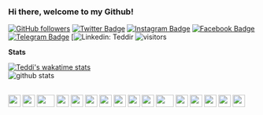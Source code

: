 ### Hi there, welcome to my Github!


<div align="centre">
 
[![GitHub followers](https://img.shields.io/github/followers/Teddir?label=Follow&style=social)](https://github.com/Teddir/?tab=follow) 
[![Twitter Badge](http://img.shields.io/badge/-@Teddir-1ca0f1?style=social&labelColor=&logo=twitter&logoColor=blue&link=https://twitter.com/Teddir)](https://twitter.com/Teddir) 
[![Instagram Badge](https://img.shields.io/badge/-Teddir-blue?style=social&logo=Instagram&link=https://www.instagram.com/imteddir/)](https://www.instagram.com/imteddir/) 
[![Facebook Badge](https://img.shields.io/badge/-Teddir-blue?style=social&logo=facebook&link=https://www.facebook.com/teddi.teddi.77715/)](https://www.facebook.com/teddi.teddi.77715/) 
[![Telegram Badge](https://img.shields.io/badge/-Teddir-blue?style=social&logo=telegram&link=https://www.t.me/ted_dir/)](https://www.t.me/ted_dir/) 
[![Linkedin: Teddir](https://img.shields.io/badge/-Teddir-blue?style=flat-square&logo=Linkedin&logoColor=white&link=https://www.linkedin.com/in/teddi-rahman-4372b71b6/) 
![visitors](https://visitor-badge.glitch.me/badge?page_id=Teddir)

 </div>

**Stats**

  [![Teddi's wakatime stats](https://github-readme-stats.vercel.app/api/wakatime?username=imT&layout=compact)](https://github.com/Teddir?tab=follow)
  <br/>
  ![github stats](https://github-readme-stats.vercel.app/api?username=Teddir&show_icons=true)


<br>

<div>
    <img src="https://cultofthepartyparrot.com/parrots/hd/githubparrot.gif" width="25" height="25"/>
    <img src="https://cultofthepartyparrot.com/flags/hd/indiaparrot.gif" width="25" height="25"/>
    <img src="https://cultofthepartyparrot.com/parrots/asyncparrot.gif" width="36" height="25"/>
    <img src="https://cultofthepartyparrot.com/parrots/exceptionallyfastparrot.gif" width="25" height="25"/>
    <img src="https://cultofthepartyparrot.com/parrots/hd/60fpsparrot.gif" width="25" height="25"/>
    <img src="https://cultofthepartyparrot.com/parrots/hd/jumpingparrot.gif" width="25" height="25"/>
    <img src="https://cultofthepartyparrot.com/parrots/hd/opensourceparrot.gif" width="25" height="25"/>
    <img src="https://cultofthepartyparrot.com/parrots/hd/dealwithitnowparrot.gif" width="25" height="25"/>
    <img src="https://cultofthepartyparrot.com/parrots/hd/hypnoparrotlight.gif" width="25" height="25"/>
    <img src="https://cultofthepartyparrot.com/parrots/databaseparrot.gif" width="25" height="25"/>
    <img src="https://cultofthepartyparrot.com/parrots/fixparrot.gif" width="36" height="25"/>
    <img src="https://cultofthepartyparrot.com/parrots/hd/laptop_parrot.gif" width="25" height="25"/>
    <img src="https://cultofthepartyparrot.com/parrots/hd/footballparrot.gif" width="25" height="25"/>
    <img src="https://cultofthepartyparrot.com/parrots/hd/illuminatiparrot.gif" width="25" height="25"/>
    <img src="https://cultofthepartyparrot.com/parrots/hd/hypnoparrotdark.gif" width="25" height="25"/>
    <img src="https://cultofthepartyparrot.com/parrots/hd/mustacheparrot.gif" width="25" height="25"/>
</div>

